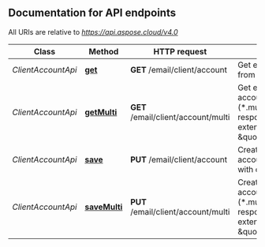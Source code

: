 

## Documentation for API endpoints

All URIs are relative to *https://api.aspose.cloud/v4.0*

Class | Method | HTTP request | Description
------------ | ------------- | ------------- | -------------
*ClientAccountApi* | [**get**](ClientAccountApi.md#get) | **GET** /email/client/account | Get email client account from storage.             
*ClientAccountApi* | [**getMulti**](ClientAccountApi.md#getMulti) | **GET** /email/client/account/multi | Get email client multi account file (*.multi.account). Will respond error if file extension is not \&quot;.multi.account\&quot;.             
*ClientAccountApi* | [**save**](ClientAccountApi.md#save) | **PUT** /email/client/account | Create/update email client account file (*.account) with credentials             
*ClientAccountApi* | [**saveMulti**](ClientAccountApi.md#saveMulti) | **PUT** /email/client/account/multi | Create email client multi account file (*.multi.account). Will respond error if file extension is not \&quot;.multi.account\&quot;.             


    
